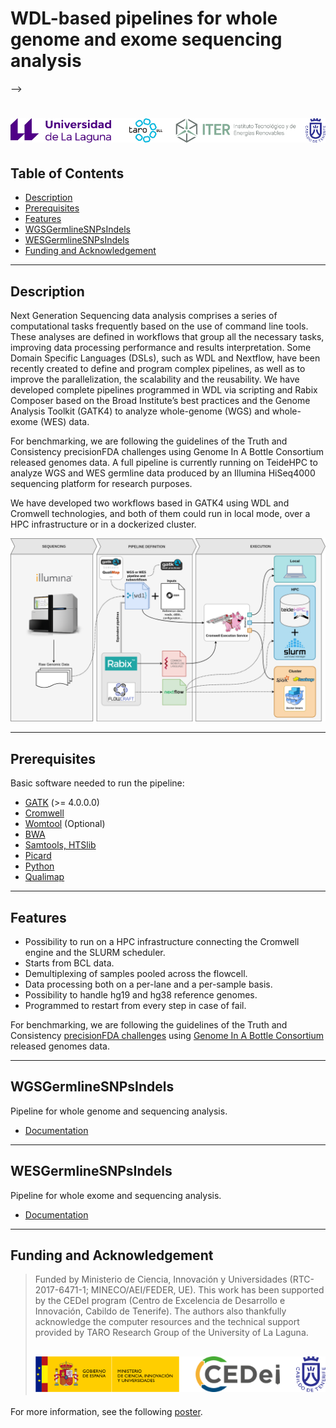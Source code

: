 # WDL-based pipelines for whole genome and exome sequencing analysis

<!--
<div class="row" style="clear:both; display:table;">
   <!-- <a target="_blank" href="https://www.ull.es/" style="text-decoration:none;">
      <img src="https://github.com/AdrianMBarrera/Presentations/blob/master/JBI-2018-images/ULL-recortada-small.png?raw=true" alt="ull" hspace="3"/>
   </a>
   <a target="_blank" rel="noopener noreferrer" href="https://www.ull.es/investigacion/grupos-investigacion/taro-ingenieria-del-software-y-bases-de-datos/" style="text-decoration:none;">
      <img src="https://github.com/AdrianMBarrera/Presentations/blob/master/JBI-2018-images/Taro-small.png?raw=true" alt="taro" hspace="5"/>
   </a>
   <a target="_blank" rel="noopener noreferrer" href="http://www.iter.es/" style="text-decoration:none;">
      <img src="https://github.com/AdrianMBarrera/Presentations/blob/master/JBI-2018-images/ITER-small.png?raw=true" alt="iter" hspace="5"/>
   </a>
   <a target="_blank" rel="noopener noreferrer" href="http://www.tenerife.es/portalcabtfe/es/" style="text-decoration:none;">
      <img src="https://github.com/AdrianMBarrera/Presentations/blob/master/JBI-2018-images/CabildodeTenerife-small.png?raw=true" alt="cabildo" hspace="3"/>
   </a> -->
</div>
-->

# ![](https://github.com/AdrianMBarrera/Presentations/blob/master/JBI-2018-images/Logos-1.png?raw=true)

## Table of Contents

* [Description](#description)
* [Prerequisites](#prerequisites)
* [Features](#features)
* [WGSGermlineSNPsIndels](#wgsgermlinesnpsindels)
* [WESGermlineSNPsIndels](#wesgermlinesnpsindels)
* [Funding and Acknowledgement](#funding-and-acknowledgement)

---

## Description

Next Generation Sequencing data analysis comprises a series of computational tasks frequently based on the use of command line tools. These analyses are defined in workflows that group all the necessary tasks, improving data processing performance and results interpretation. Some Domain Specific Languages (DSLs), such as WDL and Nextflow, have been recently created to define and program complex pipelines, as well as to improve the parallelization, the scalability and the reusability. We have developed complete pipelines programmed in WDL via scripting and Rabix Composer based on the Broad Institute’s best practices and the Genome Analysis Toolkit (GATK4) to analyze whole-genome (WGS) and whole-exome (WES) data.

For benchmarking, we are following the guidelines of the Truth and Consistency precisionFDA challenges using Genome In A Bottle Consortium released genomes data. A full pipeline is currently running on TeideHPC to analyze WGS and WES germline data produced by an Illumina HiSeq4000 sequencing platform for research purposes.

We have developed two workflows based in GATK4 using WDL and Cromwell technologies, and both of them could run in local mode, over a HPC infrastructure or in a dockerized cluster.

![](https://github.com/AdrianMBarrera/Presentations/blob/master/JBI-2018-images/from-sequencing-to-execution.png?raw=true)

---

## Prerequisites

Basic software needed to run the pipeline:

* [GATK](https://software.broadinstitute.org/gatk/) (>= 4.0.0.0)
* [Cromwell](https://cromwell.readthedocs.io/en/stable/)
* [Womtool](https://cromwell.readthedocs.io/en/stable/WOMtool/) (Optional)
* [BWA](http://bio-bwa.sourceforge.net/)
* [Samtools, HTSlib](http://www.htslib.org/)
* [Picard](https://broadinstitute.github.io/picard/)
* [Python](https://www.python.org/)
* [Qualimap](http://qualimap.bioinfo.cipf.es/)

---

## Features

- Possibility to run on a HPC infrastructure connecting the Cromwell engine and the SLURM scheduler.
- Starts from BCL data.
- Demultiplexing of samples pooled across the flowcell.
- Data processing both on a per-lane and a per-sample basis.
- Possibility to handle hg19 and hg38 reference genomes.
- Programmed to restart from every step in case of fail.

For benchmarking, we are following the guidelines of the Truth and Consistency [precisionFDA challenges](https://precision.fda.gov/) using [Genome In A Bottle Consortium](http://jimb.stanford.edu/giab/) released genomes data.

---

## WGSGermlineSNPsIndels

Pipeline for whole genome and sequencing analysis.

* [Documentation](https://github.com/genomicsITER-developers/wdl/tree/master/WGSGermlineSNPsIndels)

---

## WESGermlineSNPsIndels

Pipeline for whole exome and sequencing analysis.

* [Documentation](https://github.com/genomicsITER-developers/wdl/tree/master/WESGermlineSNPsIndels)

---

## Funding and Acknowledgement

>Funded by Ministerio de Ciencia, Innovación y Universidades (RTC-2017-6471-1; MINECO/AEI/FEDER, UE). This work has been supported by the CEDeI program (Centro de Excelencia de Desarrollo e Innovación, Cabildo de Tenerife). The authors also thankfully acknowledge the computer resources and the technical support provided by TARO Research Group of the University of La Laguna.
>
>## ![](https://github.com/AdrianMBarrera/Presentations/blob/master/JBI-2018-images/Logos-2.png?raw=true)

For more information, see the following [poster](https://github.com/AdrianMBarrera/Presentations/raw/master/Poster_JBI_2018_WDL-based-pipelines-for-WGS-and-WES-analysis.pdf).
